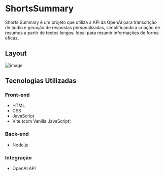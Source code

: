 # ShortsSummary
Shorts Summary é um projeto que utiliza a API da OpenAI para transcrição de áudio e geração de respostas personalizadas, simplificando a criação de resumos a partir de textos longos. Ideal para resumir informações de forma eficaz.

## Layout
![image](https://github.com/LucasCosta-Code23/ShortsSummary/assets/65690816/6388a9c1-dba9-42d1-86e4-3064055772cf)

## Tecnologias Utilizadas

### Front-end
- HTML
- CSS
- JavaScript
- Vite (com Vanilla JavaScript)

### Back-end
- Node.js

### Integração
- OpenAI API
